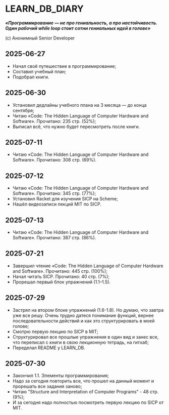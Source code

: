 # LEARN_DB_DIARY

**_«Программирование — не про гениальность, а про настойчивость. Один рабочий while loop стоит сотни гениальных идей в голове»_**

(с) Анонимный Senior Developer

## 2025-06-27

- Начал своё путешествие в программирование;
- Составил учебный план;
- Подобрал книги.

## 2025-06-30

- Установил дедлайны учебного плана на 3 месяца — до конца сентября;
- Читаю «Code: The Hidden Language of Computer Hardware and Software». Прочитано: 235 стр. (52%);
- Выписал всё, что нужно будет пересмотреть после книги.

## 2025-07-11

- Читаю «Code: The Hidden Language of Computer Hardware and Software». Прочитано: 308 стр. (69%).

## 2025-07-12

- Читаю «Code: The Hidden Language of Computer Hardware and Software». Прочитано: 345 стр. (77%);
- Установил Racket для изучения SICP на Scheme;
- Нашёл видеозаписи лекций MIT по SICP.

## 2025-07-13

- Читаю «Code: The Hidden Language of Computer Hardware and Software». Прочитано: 387 стр. (86%).

## 2025-07-21

- Завершил чтение «Code: The Hidden Language of Computer Hardware and Software». Прочитано: 445 стр. (100%);
- Начал читать SICP. Прочитано: 40 стр. (7%);
- Прорешал первый блок упражнений (1.1–1.5).

## 2025-07-29

- Застрял на втором блоке упражнений (1.6-1.8). Но думаю, что завтра уже все решу. Очень трудно датеся понимание функций, вернее последовательности действий и как это структурировать в моей голове;
- Смотрю первую лекцию по SICP в MIT;
- Структурировал все прошлые упражнения в один вид и занес все, что переписал с книги в свою лекционную тетрадь, на гитхаб;
- Переделал README у LEARN_DB.

## 2025-07-30

- Закончил 1.1. Элементы программирования;
- Надо за сегодня повторить все, что прошел на данный момент и прорешать все задания заново;
- Читаю "Structure and Interpretation of Computer Programs" - 48 стр. (9%);
- И за сегодня надо полностью посмотреть первую лекцию по SICP от MIT.
